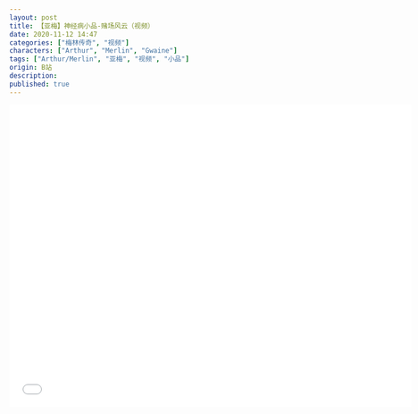 ```yaml
---
layout: post
title: 【亚梅】神经病小品-赌场风云（视频）
date: 2020-11-12 14:47
categories: ["梅林传奇", "视频"]
characters: ["Arthur", "Merlin", "Gwaine"]
tags: ["Arthur/Merlin", "亚梅", "视频", "小品"]
origin: B站
description: 
published: true
---
```


<iframe width="720" height="540" src="//player.bilibili.com/player.html?aid=202854253&bvid=BV1Ja411w7vp&cid=255226165&page=1" scrolling="no" border="0" frameborder="no" framespacing="0" allowfullscreen="true"> </iframe>
